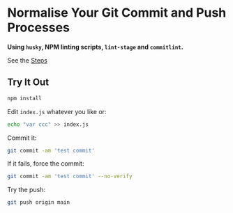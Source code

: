 # Normalise Your Git Commit and Push Processes

**Using `husky`, NPM linting scripts, `lint-stage` and `commitlint`.**

See the [Steps](./steps.md)

## Try It Out

```sh
npm install
```

Edit `index.js` whatever you like or:

```sh
echo "var ccc" >> index.js
```

Commit it:

```sh
git commit -am 'test commit'
```

If it fails, force the commit:

```sh
git commit -am 'test commit' --no-verify
```

Try the push:

```sh
git push origin main
```

